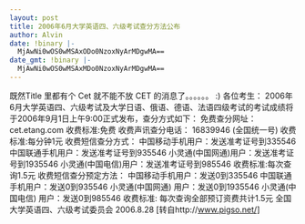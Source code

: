 ```yaml
---
layout: post
title: 2006年6月大学英语四、六级考试查分方法公布
author: Alvin
date: !binary |-
  MjAwNi0wOS0wMSAxODo0NzoxNyArMDgwMA==
date_gmt: !binary |-
  MjAwNi0wOS0wMSAxMDo0NzoxNyArMDgwMA==
---
```

既然Title 里都有个 Cet 就不能不放 CET 的消息了。。。。。。 :)
各位考生：
2006年6月大学英语四、六级考试及大学日语、俄语、德语、法语四级考试的考试成绩将于2006年9月1日上午9:00正式发布，查分方式如下：
免费查分网址：
cet.etang.com
收费标准:免费
收费声讯查分电话：
16839946 (全国统一号)
收费标准:每分钟1元 
收费短信查分方式：
中国移动手机用户：发送准考证号到335546
中国联通手机用户：发送准考证号到935546
小灵通(中国网通)用户：发送准考证号到1935546
小灵通(中国电信)用户：发送准考证号到985546
收费标准:每次查询1.5元
收费短信查分预定方法：
中国移动手机用户：发送0到335546
中国联通手机用户：发送0到935546
小灵通(中国网通) 用户：发送0到1935546
小灵通(中国电信) 用户：发送0到985546
收费标准: 每次查询全部预订资费共计1.5元
全国大学英语四、六级考试委员会
2006.8.28
[转自http://www.pigso.net/]
